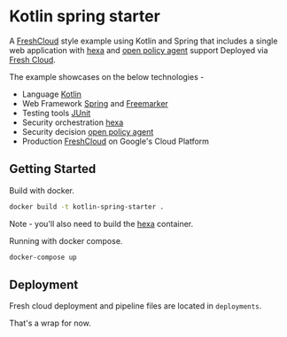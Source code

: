 # Kotlin spring starter

A [FreshCloud](https://www.freshcloud.com/) style example using Kotlin and Spring
that includes a single web application with [hexa](https://hexaorchestration.org/) 
and [open policy agent](https://www.openpolicyagent.org/) support
Deployed via [Fresh Cloud](https://www.freshcloud.com/).


The example showcases on the below technologies -
* Language [Kotlin](https://kotlinlang.org)
* Web Framework [Spring](https://spring.io/) and [Freemarker](https://freemarker.apache.org)
* Testing tools [JUnit](https://junit.org/)
* Security orchestration [hexa](https://hexaorchestration.org/)
* Security decision [open policy agent](https://www.openpolicyagent.org/)
* Production [FreshCloud](https://www.freshcloud.com/) on Google's Cloud Platform

## Getting Started

Build with docker.

```bash
docker build -t kotlin-spring-starter . 
```

Note - you'll also need to build the [hexa](https://hexaorchestration.org/) container.

Running with docker compose.

```bash
docker-compose up 
```

## Deployment

Fresh cloud deployment and pipeline files are located in `deployments`.

That's a wrap for now.